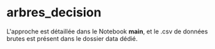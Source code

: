 # arbres_decision

L'approche est détaillée dans le Notebook **main**, et le .csv de données brutes est présent dans le dossier data dédié.